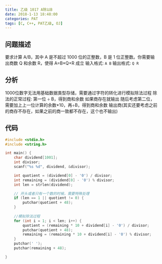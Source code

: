 ```yaml
---
title: 乙级 1017 A除以B
date: 2018-1-13 18:48:00
categories: PAT
tags: [C, C++, PAT乙级, OJ]
---
```


## 问题描述
要求计算 A/B，其中 A 是不超过 1000 位的正整数，B 是 1 位正整数。你需要输出商数 Q 和余数 R，使得 A=B×Q+R 成立
输入格式: `A B`
输出格式: `Q R`

## 分析
1000位数字无法用基础数据类型存储，需要通过字符的转化进行模拟除法过程
除法的正常过程:
第一位 ÷ B，得到商和余数
如果商存在就输出
随后考虑第二位，需要加上上一位计算的余数*10，再÷B，得到商和余数
输出商(其实还要考虑之前的商存不存在，如果之前的商一致都不存在，这个也不输出)


## 代码

```C
#include <stdio.h>
#include <string.h>

int main() {
    char dividend[1001];
    int divisor;
    scanf("%s %d", dividend, &divisor);

    int quotient = (dividend[0] - '0') / divisor;
    int remaining = (dividend[0] - '0') % divisor;
    int len = strlen(dividend);

    // 开头或者只有一个数的时候，需要特殊处理
    if (len == 1 || quotient != 0) {
        putchar(quotient + 48);
    }
    
    //模拟除法过程
    for (int i = 1; i < len; i++) {
        quotient = (remaining * 10 + dividend[i] - '0') / divisor;
        putchar(quotient + 48);
        remaining = (remaining * 10 + dividend[i] - '0') % divisor;
    }
    putchar(' ');
    putchar(remaining + 48);

}
```
